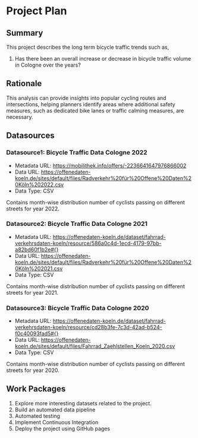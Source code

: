 # Project Plan

## Summary

<!-- Describe your data science project in max. 5 sentences. -->
This project describes the long term bicycle traffic trends such as,
1. Has there been an overall increase or decrease in bicycle traffic volume in Cologne over the years?

## Rationale

<!-- Outline the impact of the analysis, e.g. which pains it solves. -->
This analysis can provide insights into popular cycling routes and intersections, helping planners identify areas where additional safety measures, such as dedicated bike lanes or traffic calming measures, are necessary.

## Datasources

<!-- Describe each datasources you plan to use in a section. Use the prefic "DatasourceX" where X is the id of the datasource. -->

### Datasource1: Bicycle Traffic Data Cologne 2022
* Metadata URL: https://mobilithek.info/offers/-2236641647976866002
* Data URL: https://offenedaten-koeln.de/sites/default/files/Radverkehr%20für%20Offene%20Daten%20Köln%202022.csv
* Data Type: CSV

Contains month-wise distribution number of cyclists passing on different streets for year 2022.

### Datasource2: Bicycle Traffic Data Cologne 2021
* Metadata URL: https://offenedaten-koeln.de/dataset/fahrrad-verkehrsdaten-koeln/resource/586a0c4d-1ecd-4179-97bb-a82bd60f1b2e#{}
* Data URL: https://offenedaten-koeln.de/sites/default/files/Radverkehr%20für%20Offene%20Daten%20Köln%202021.csv
* Data Type: CSV

Contains month-wise distribution number of cyclists passing on different streets for year 2021.



### Datasource3: Bicycle Traffic Data Cologne 2020
* Metadata URL: https://offenedaten-koeln.de/dataset/fahrrad-verkehrsdaten-koeln/resource/cd28b3fe-7c3d-42ad-b524-f0c40093fad5#{}
* Data URL: https://offenedaten-koeln.de/sites/default/files/Fahrrad_Zaehlstellen_Koeln_2020.csv
* Data Type: CSV

Contains month-wise distribution number of cyclists passing on different streets for year 2020.


## Work Packages

<!-- List of work packages ordered sequentially, each pointing to an issue with more details. -->

1. Explore more interesting datasets related to the project.
2. Build an automated data pipeline
3. Automated testing
4. Implement Continuous Integration
5. Deploy the project using GitHub pages
